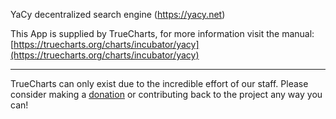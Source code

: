 YaCy decentralized search engine (https://yacy.net)

This App is supplied by TrueCharts, for more information visit the manual: [https://truecharts.org/charts/incubator/yacy](https://truecharts.org/charts/incubator/yacy)

---

TrueCharts can only exist due to the incredible effort of our staff.
Please consider making a [donation](https://truecharts.org/sponsor) or contributing back to the project any way you can!
